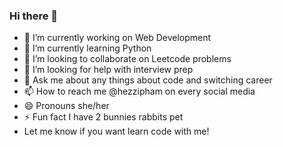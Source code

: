 ### Hi there 👋



- 🔭 I’m currently working on Web Development 
- 🌱 I’m currently learning Python
- 👯 I’m looking to collaborate on Leetcode problems
- 🤔 I’m looking for help with interview prep 
- 💬 Ask me about any things about code and switching career 
- 📫 How to reach me @hezzipham on every social media
- 😄 Pronouns she/her
- ⚡ Fun fact I have 2 bunnies rabbits pet 
- Let me know if you want learn code with me! 
